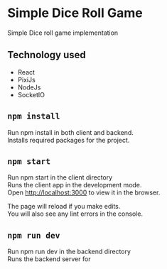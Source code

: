 # Simple Dice Roll Game

Simple Dice roll game implementation

## Technology used

* React
* PixiJs
* NodeJs
* SocketIO

## `npm install`

Run npm install in both client and backend.\
Installs required packages for the project.

## `npm start` 

Run npm start in the client directory\
Runs the client app in the development mode.\
Open [http://localhost:3000](http://localhost:3000) to view it in the browser.

The page will reload if you make edits.\
You will also see any lint errors in the console.

## `npm run dev`

Run npm run dev in the backend directory\
Runs the backend server for